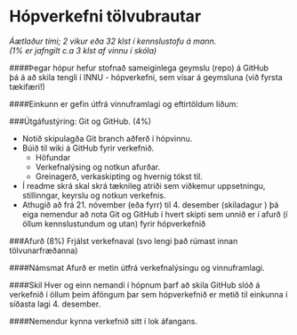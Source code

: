 # Hópverkefni tölvubrautar

<i>Áætlaður tími; 2 vikur eða 32 klst í kennslustofu á mann. <br>
(1% er  jafngilt c.a 3  klst af vinnu í skóla)</i>

####Þegar hópur hefur stofnað sameiginlega geymslu (repo) á GitHub<br> þá á að skila tengli í INNU - hópverkefni, sem vísar á geymsluna (við fyrsta tækifæri!)

####Einkunn er gefin útfrá vinnuframlagi og eftirtöldum liðum:

###Útgáfustýring: Git og GitHub. (4%)

*	Notið skipulagða Git branch aðferð í hópvinnu. 
*	Búið til wiki á GitHub fyrir verkefnið.
	*	Höfundar
	*	Verkefnalýsing og notkun afurðar.
	*	Greinagerð, verkaskipting og hvernig tókst til.
*	Í readme skrá skal skrá tæknileg atriði sem viðkemur uppsetningu, stillinngar, keyrslu og notkun verkefnis.
*	Athugið að frá 21. nóvember (eða fyrr) til 4. desember (skiladagur ) þá eiga nemendur að nota Git og GitHub 	í hvert skipti sem unnið er í afurð (í öllum kennslustundum og utan) fyrir hópverkefnið

###Afurð (8%)
Frjálst verkefnaval (svo lengi það rúmast innan tölvunarfræðanna)

####Námsmat
Afurð er metin útfrá verkefnalýsingu og vinnuframlagi.

####Skil
Hver og einn nemandi í hópnum þarf að skila GitHub slóð á verkefnið í öllum þeim áföngum þar sem hópverkefnið er metið til einkunna í síðasta lagi 4. desember.

####Nemendur kynna verkefnið sitt í lok áfangans.


